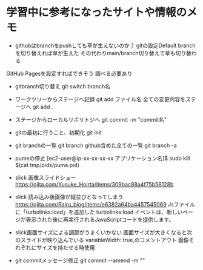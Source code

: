 

# 学習中に参考になったサイトや情報のメモ


- githubはbranchをpushしても草が生えないのか？
gitの設定Default branchを切り替えれば草が生えた
その代わりmain/branch切り替えで草も切り替わる

GitHub Pagesを設定すればできそう
調べる必要あり


- gitbranch切り替え
git switch branch名

- ワークツリーからステージへ記録
git add ファイル名
全ての変更内容をステージへ
git add .

- ステージからローカルリポリトジへ
git commit -m "commit名"

- gitの最初に行うこと、初期化
git init

- git branchの一覧
git branch
github含めた全ての一覧
git branch -a

- pumeの停止
[ec2-user@ip-xx-xx-xx-xx アプリケーション名]$ sudo kill $(cat tmp/pids/puma.pid)

- slick 画像スライドショー
https://qiita.com/Yusuke_Hoirta/items/309bac88a4f75b58128b

- slick 読み込み後画像が縦並びとなってしまう
https://qiita.com/Rairu_blog/items/e6382a64ba4457545069
Jsファイルに「turbolinks:load」を追加した
turbolinks:load イベントは、新しいページが表示された後に再実行されるJavaScriptコードを提供します。

- slick画面サイズによる調節がうまくいかない
画面サイズが大きくなると次のスライドが映り込んでいる
variableWidth: true,のコメントアウト
画像それぞれにサイズを持たせる時使用

- git commitメッセージ修正
git commit --amend -m ""